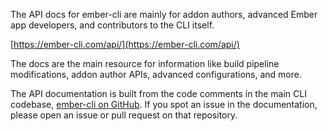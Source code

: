 The API docs for ember-cli are mainly for addon authors, advanced Ember app developers, and contributors to the CLI itself.

[https://ember-cli.com/api/](https://ember-cli.com/api/) 

The docs are the main resource for information like build pipeline modifications, addon author APIs, advanced configurations, and more.

The API documentation is built from the code comments in the main CLI codebase, [ember-cli on GitHub](https://github.com/ember-cli/ember-cli). If you spot an issue in the documentation, please open an issue or pull request on that repository.
